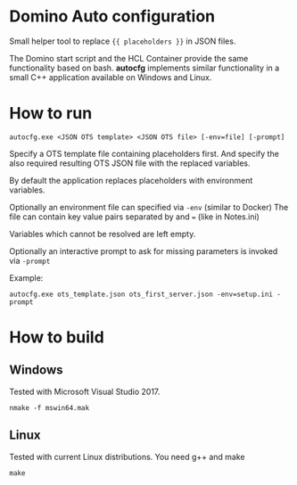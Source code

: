 
# Domino Auto configuration

Small helper tool to replace `{{ placeholders }}` in JSON files.

The Domino start script and the HCL Container provide the same functionality based on bash.
**autocfg** implements similar functionality in a small C++ application available on Windows and Linux.

# How to run

```
autocfg.exe <JSON OTS template> <JSON OTS file> [-env=file] [-prompt]
```

Specify a OTS template file containing placeholders first.
And specify the also required resulting OTS JSON file with the replaced variables.

By default the application replaces placeholders with environment variables.

Optionally an environment file can specified via `-env` (similar to Docker)
The file can contain key value pairs separated by and `=` (like in Notes.ini)

Variables which cannot be resolved are left empty.

Optionally an interactive prompt to ask for missing parameters is invoked via `-prompt`


Example:


```
autocfg.exe ots_template.json ots_first_server.json -env=setup.ini -prompt
```



# How to build

## Windows

Tested with Microsoft Visual Studio 2017.

```
nmake -f mswin64.mak
```

## Linux

Tested with current Linux distributions.
You need g++ and make

```
make
```


